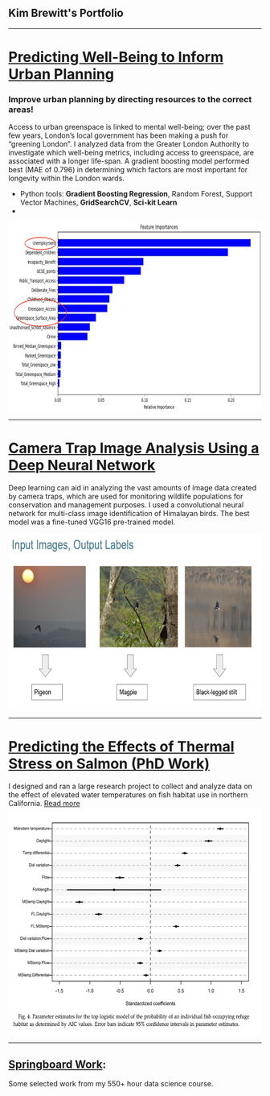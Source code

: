 ## Kim Brewitt's Portfolio

---

# [Predicting Well-Being to Inform Urban Planning](https://github.com/KimSB80/Predicting-Longevity-Using-Urban-Greenspace-)
### Improve urban planning by directing resources to the correct areas!
Access to urban greenspace is linked to mental well-being; over the past few years, London’s local government has been making a push for “greening London”. I analyzed data from the Greater London Authority to investigate which well-being metrics, including access to greenspace, are associated with a longer life-span. A gradient boosting model performed best (MAE of 0.796) in determining which factors are most important for longevity within the London wards. 

 - Python tools:  **Gradient Boosting Regression**, Random Forest, Support Vector Machines, **GridSearchCV**, **Sci-kit Learn**
 - 
<img width="800" height="375" src="images/Greenspace2.png?raw=true"/>

---
# [Camera Trap Image Analysis Using a Deep Neural Network](https://github.com/KimSB80/Wildlife-Image-Processing)
Deep learning can aid in analyzing the vast amounts of image data created by camera traps, which are used for monitoring wildlife populations for conservation and management purposes. I used a convolutional neural network for multi-class image identification of Himalayan birds. The best model was a fine-tuned VGG16 pre-trained model.

<img width="600" height="350" src="images/WildlifeImaging2.png?raw=true"/>

---
# [Predicting the Effects of Thermal Stress on Salmon (PhD Work)](/PhD_page)
I designed and ran a large research project to collect and analyze data on the effect of elevated water temperatures on fish habitat use in northern California. [Read more](/PhD_page)
<br>
<img width="600" height="450" src="images/PhDwork2.png?raw=true"/> 

---
## [Springboard Work](https://github.com/KimSB80/Springboard-Case-Studies):
Some selected work from my 550+ hour data science course.



